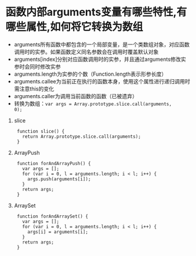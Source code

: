 # 函数内部arguments变量有哪些特性,有哪些属性,如何将它转换为数组

- arguments所有函数中都包含的一个局部变量，是一个类数组对象，对应函数调用时的实参。如果函数定义同名参数会在调用时覆盖默认对象
- arguments[index]分别对应函数调用时的实参，并且通过arguments修改实参时会同时修改实参
- arguments.length为实参的个数（Function.length表示形参长度）
- arguments.callee为当前正在执行的函数本身，使用这个属性进行递归调用时需注意this的变化
- arguments.caller为调用当前函数的函数（已被遗弃）
- 转换为数组：<code>var args = Array.prototype.slice.call(arguments, 0);</code>

1. slice

		function slice() {
		  return Array.prototype.slice.call(arguments);
		}

2. ArrayPush


		function forAndArrayPush() {
		  var args = [];
		  for (var i = 0, l = arguments.length; i < l; i++) {
		    args.push(arguments[i]);
		  }
		  return args;
		}

3. ArraySet

		function forAndArraySet() {
		  var args = [];
		  for (var i = 0, l = arguments.length; i < l; i++) {
		    args[i] = arguments[i];
		  }
		  return args;
		}